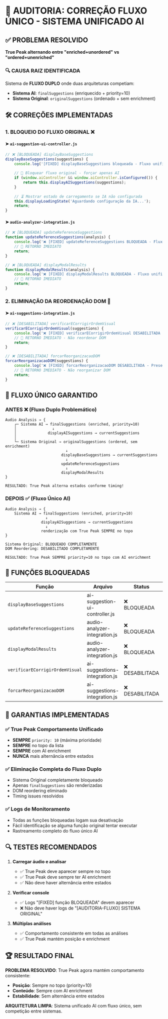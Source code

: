 # 🎯 AUDITORIA: CORREÇÃO FLUXO ÚNICO - SISTEMA UNIFICADO AI

## ✅ PROBLEMA RESOLVIDO
**True Peak alternando entre "enriched+unordered" vs "ordered+unenriched"**

### 🔍 CAUSA RAIZ IDENTIFICADA
Sistema de **FLUXO DUPLO** onde duas arquiteturas competiam:
- **Sistema AI**: `finalSuggestions` (enriquecido + priority=10)
- **Sistema Original**: `originalSuggestions` (ordenado + sem enrichment)

## 🛠️ CORREÇÕES IMPLEMENTADAS

### 1. **BLOQUEIO DO FLUXO ORIGINAL** ❌
#### ➤ `ai-suggestion-ui-controller.js`
```javascript
// ❌ [BLOQUEADA] displayBaseSuggestions
displayBaseSuggestions(suggestions) {
    console.log('[FIXED] displayBaseSuggestions bloqueada - Fluxo unificado ativo');
    
    // 🚫 Bloquear fluxo original - forçar apenas AI
    if (window.aiController && window.aiController.isConfigured()) {
        return this.displayAISuggestions(suggestions);
    }
    
    // ⏳ Mostrar estado de carregamento se IA não configurada
    this.displayLoadingState('Aguardando configuração da IA...');
    return;
}
```

#### ➤ `audio-analyzer-integration.js`
```javascript
// ❌ [BLOQUEADA] updateReferenceSuggestions
function updateReferenceSuggestions(analysis) {
    console.log('❌ [FIXED] updateReferenceSuggestions BLOQUEADA - Fluxo unificado AI ativo');
    // 🛑 RETORNO IMEDIATO
    return;
}

// ❌ [BLOQUEADA] displayModalResults  
function displayModalResults(analysis) {
    console.log('❌ [FIXED] displayModalResults BLOQUEADA - Fluxo unificado AI ativo');
    // 🛑 RETORNO IMEDIATO
    return;
}
```

### 2. **ELIMINAÇÃO DA REORDENAÇÃO DOM** 🚫
#### ➤ `ai-suggestions-integration.js`
```javascript
// ❌ [DESABILITADA] verificarECorrigirOrdemVisual
verificarECorrigirOrdemVisual(suggestions) {
    console.log('❌ [FIXED] verificarECorrigirOrdemVisual DESABILITADA - Preservando ordem por priority');
    // 🛑 RETORNO IMEDIATO - Não reordenar DOM
    return;
}

// ❌ [DESABILITADA] forcarReorganizacaoDOM
forcarReorganizacaoDOM(suggestions) {
    console.log('❌ [FIXED] forcarReorganizacaoDOM DESABILITADA - Preservando ordem por priority');
    // 🛑 RETORNO IMEDIATO - Não reorganizar DOM
    return;
}
```

## 🎯 FLUXO ÚNICO GARANTIDO

### **ANTES** ❌ (Fluxo Duplo Problemático)
```
Audio Analysis → {
    ┌─ Sistema AI → finalSuggestions (enriched, priority=10) 
    │                ↓
    │              displayAISuggestions → currentSuggestions
    │
    └─ Sistema Original → originalSuggestions (ordered, sem enrichment)
                           ↓
                         displayBaseSuggestions → currentSuggestions
                           ↓
                         updateReferenceSuggestions
                           ↓
                         displayModalResults
}

RESULTADO: True Peak alterna estados conforme timing!
```

### **DEPOIS** ✅ (Fluxo Único AI)
```
Audio Analysis → {
    Sistema AI → finalSuggestions (enriched, priority=10)
                  ↓
                displayAISuggestions → currentSuggestions
                  ↓
                renderização com True Peak SEMPRE no topo
}

Sistema Original: BLOQUEADO COMPLETAMENTE
DOM Reordering: DESABILITADO COMPLETAMENTE

RESULTADO: True Peak SEMPRE priority=10 no topo com AI enrichment
```

## 🔧 FUNÇÕES BLOQUEADAS

| Função | Arquivo | Status | Motivo |
|--------|---------|--------|--------|
| `displayBaseSuggestions` | ai-suggestion-ui-controller.js | ❌ BLOQUEADA | Redireciona para AI ou mostra loading |
| `updateReferenceSuggestions` | audio-analyzer-integration.js | ❌ BLOQUEADA | Evita manipulação DOM original |
| `displayModalResults` | audio-analyzer-integration.js | ❌ BLOQUEADA | Evita renderização original |
| `verificarECorrigirOrdemVisual` | ai-suggestions-integration.js | ❌ DESABILITADA | Preserva ordem por priority |
| `forcarReorganizacaoDOM` | ai-suggestions-integration.js | ❌ DESABILITADA | Preserva ordem por priority |

## 🎯 GARANTIAS IMPLEMENTADAS

### ✅ **True Peak Comportamento Unificado**
- **SEMPRE** `priority: 10` (máxima prioridade)
- **SEMPRE** no topo da lista
- **SEMPRE** com AI enrichment
- **NUNCA** mais alternância entre estados

### ✅ **Eliminação Completa do Fluxo Duplo**
- Sistema Original completamente bloqueado
- Apenas `finalSuggestions` são renderizadas
- DOM reordering eliminado
- Timing issues resolvidos

### ✅ **Logs de Monitoramento**
- Todas as funções bloqueadas logam sua desativação
- Fácil identificação se alguma função original tentar executar
- Rastreamento completo do fluxo único AI

## 🔍 TESTES RECOMENDADOS

1. **Carregar áudio e analisar**
   - ✅ True Peak deve aparecer sempre no topo
   - ✅ True Peak deve sempre ter AI enrichment
   - ✅ Não deve haver alternância entre estados

2. **Verificar console**
   - ✅ Logs "[FIXED] função BLOQUEADA" devem aparecer
   - ❌ Não deve haver logs de "[AUDITORIA-FLUXO] SISTEMA ORIGINAL"

3. **Múltiplas análises**
   - ✅ Comportamento consistente em todas as análises
   - ✅ True Peak mantém posição e enrichment

## 🏆 RESULTADO FINAL

**PROBLEMA RESOLVIDO**: True Peak agora mantém comportamento consistente:
- **Posição**: Sempre no topo (priority=10)  
- **Conteúdo**: Sempre com AI enrichment
- **Estabilidade**: Sem alternância entre estados

**ARQUITETURA LIMPA**: Sistema unificado AI com fluxo único, sem competição entre sistemas.